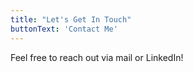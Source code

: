 ```yaml
---
title: "Let's Get In Touch"
buttonText: 'Contact Me'
---
```


Feel free to reach out via mail or LinkedIn!
